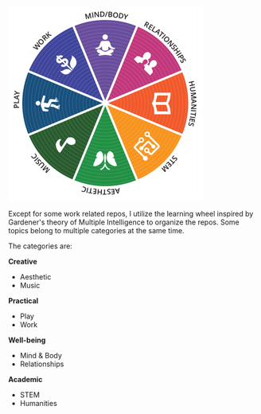 ![Learning Wheel from curious.com](assets/learning_wheel-c7849f1bc6ec2174441025b064f147e5dc366dfbf4ed651665869153d1fcdb6e.png)

Except for some work related repos, I utilize the learning wheel inspired by Gardener's theory of Multiple Intelligence to organize the repos. Some topics belong to multiple categories at the same time.

The categories are: 

**Creative**
- Aesthetic
- Music

**Practical**
- Play
- Work

**Well-being**
- Mind & Body
- Relationships

**Academic**
- STEM
- Humanities
